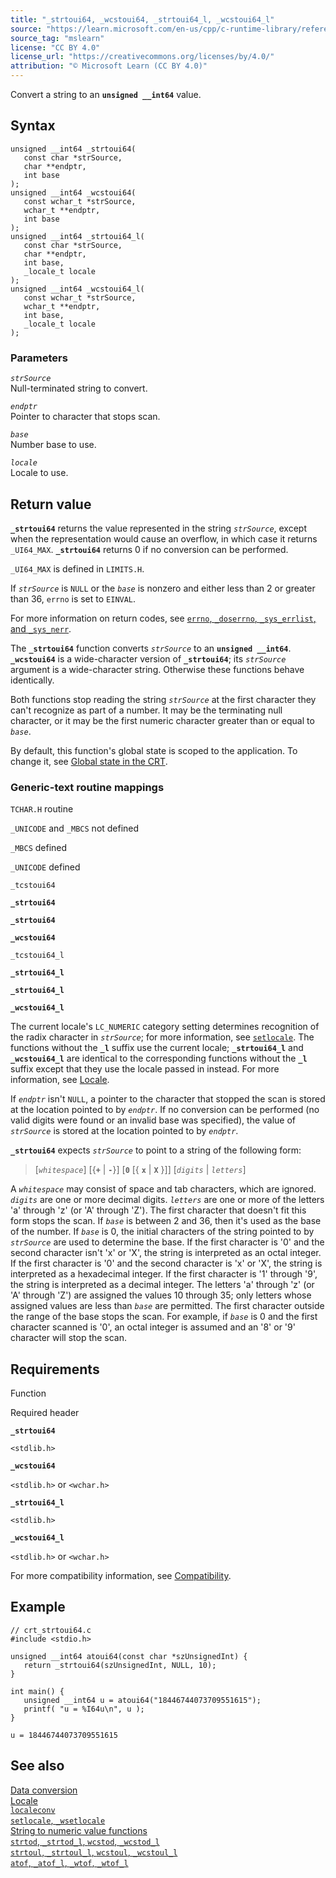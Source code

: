 ```yaml
---
title: "_strtoui64, _wcstoui64, _strtoui64_l, _wcstoui64_l"
source: "https://learn.microsoft.com/en-us/cpp/c-runtime-library/reference/strtoui64-wcstoui64-strtoui64-l-wcstoui64-l?view=msvc-170"
source_tag: "mslearn"
license: "CC BY 4.0"
license_url: "https://creativecommons.org/licenses/by/4.0/"
attribution: "© Microsoft Learn (CC BY 4.0)"
---
```

Convert a string to an **`unsigned __int64`** value.

## Syntax

```
unsigned __int64 _strtoui64(
   const char *strSource,
   char **endptr,
   int base
);
unsigned __int64 _wcstoui64(
   const wchar_t *strSource,
   wchar_t **endptr,
   int base
);
unsigned __int64 _strtoui64_l(
   const char *strSource,
   char **endptr,
   int base,
   _locale_t locale
);
unsigned __int64 _wcstoui64_l(
   const wchar_t *strSource,
   wchar_t **endptr,
   int base,
   _locale_t locale
);
```

### Parameters

_`strSource`_  
Null-terminated string to convert.

_`endptr`_  
Pointer to character that stops scan.

_`base`_  
Number base to use.

_`locale`_  
Locale to use.

## Return value

**`_strtoui64`** returns the value represented in the string _`strSource`_, except when the representation would cause an overflow, in which case it returns `_UI64_MAX`. **`_strtoui64`** returns 0 if no conversion can be performed.

`_UI64_MAX` is defined in `LIMITS.H`.

If _`strSource`_ is `NULL` or the _`base`_ is nonzero and either less than 2 or greater than 36, `errno` is set to `EINVAL`.

For more information on return codes, see [`errno`, `_doserrno`, `_sys_errlist`, and `_sys_nerr`](https://learn.microsoft.com/en-us/cpp/c-runtime-library/errno-doserrno-sys-errlist-and-sys-nerr?view=msvc-170).

The **`_strtoui64`** function converts _`strSource`_ to an **`unsigned __int64`**. **`_wcstoui64`** is a wide-character version of **`_strtoui64`**; its _`strSource`_ argument is a wide-character string. Otherwise these functions behave identically.

Both functions stop reading the string _`strSource`_ at the first character they can't recognize as part of a number. It may be the terminating null character, or it may be the first numeric character greater than or equal to _`base`_.

By default, this function's global state is scoped to the application. To change it, see [Global state in the CRT](https://learn.microsoft.com/en-us/cpp/c-runtime-library/global-state?view=msvc-170).

### Generic-text routine mappings

`TCHAR.H` routine

`_UNICODE` and `_MBCS` not defined

`_MBCS` defined

`_UNICODE` defined

`_tcstoui64`

**`_strtoui64`**

**`_strtoui64`**

**`_wcstoui64`**

`_tcstoui64_l`

**`_strtoui64_l`**

**`_strtoui64_l`**

**`_wcstoui64_l`**

The current locale's `LC_NUMERIC` category setting determines recognition of the radix character in _`strSource`_; for more information, see [`setlocale`](https://learn.microsoft.com/en-us/cpp/c-runtime-library/reference/setlocale-wsetlocale?view=msvc-170). The functions without the **`_l`** suffix use the current locale; **`_strtoui64_l`** and **`_wcstoui64_l`** are identical to the corresponding functions without the **`_l`** suffix except that they use the locale passed in instead. For more information, see [Locale](https://learn.microsoft.com/en-us/cpp/c-runtime-library/locale?view=msvc-170).

If _`endptr`_ isn't `NULL`, a pointer to the character that stopped the scan is stored at the location pointed to by _`endptr`_. If no conversion can be performed (no valid digits were found or an invalid base was specified), the value of _`strSource`_ is stored at the location pointed to by _`endptr`_.

**`_strtoui64`** expects _`strSource`_ to point to a string of the following form:

> \[_`whitespace`_\] \[{**`+`** | **`-`**}\] \[**`0`** \[{ **`x`** | **`X`** }\]\] \[_`digits`_ | _`letters`_\]

A _`whitespace`_ may consist of space and tab characters, which are ignored. _`digits`_ are one or more decimal digits. _`letters`_ are one or more of the letters 'a' through 'z' (or 'A' through 'Z'). The first character that doesn't fit this form stops the scan. If _`base`_ is between 2 and 36, then it's used as the base of the number. If _`base`_ is 0, the initial characters of the string pointed to by _`strSource`_ are used to determine the base. If the first character is '0' and the second character isn't 'x' or 'X', the string is interpreted as an octal integer. If the first character is '0' and the second character is 'x' or 'X', the string is interpreted as a hexadecimal integer. If the first character is '1' through '9', the string is interpreted as a decimal integer. The letters 'a' through 'z' (or 'A' through 'Z') are assigned the values 10 through 35; only letters whose assigned values are less than _`base`_ are permitted. The first character outside the range of the base stops the scan. For example, if _`base`_ is 0 and the first character scanned is '0', an octal integer is assumed and an '8' or '9' character will stop the scan.

## Requirements

Function

Required header

**`_strtoui64`**

`<stdlib.h>`

**`_wcstoui64`**

`<stdlib.h>` or `<wchar.h>`

**`_strtoui64_l`**

`<stdlib.h>`

**`_wcstoui64_l`**

`<stdlib.h>` or `<wchar.h>`

For more compatibility information, see [Compatibility](https://learn.microsoft.com/en-us/cpp/c-runtime-library/compatibility?view=msvc-170).

## Example

```
// crt_strtoui64.c
#include <stdio.h>

unsigned __int64 atoui64(const char *szUnsignedInt) {
   return _strtoui64(szUnsignedInt, NULL, 10);
}

int main() {
   unsigned __int64 u = atoui64("18446744073709551615");
   printf( "u = %I64u\n", u );
}
```

```
u = 18446744073709551615
```

## See also

[Data conversion](https://learn.microsoft.com/en-us/cpp/c-runtime-library/data-conversion?view=msvc-170)  
[Locale](https://learn.microsoft.com/en-us/cpp/c-runtime-library/locale?view=msvc-170)  
[`localeconv`](https://learn.microsoft.com/en-us/cpp/c-runtime-library/reference/localeconv?view=msvc-170)  
[`setlocale`, `_wsetlocale`](https://learn.microsoft.com/en-us/cpp/c-runtime-library/reference/setlocale-wsetlocale?view=msvc-170)  
[String to numeric value functions](https://learn.microsoft.com/en-us/cpp/c-runtime-library/string-to-numeric-value-functions?view=msvc-170)  
[`strtod`, `_strtod_l`, `wcstod`, `_wcstod_l`](https://learn.microsoft.com/en-us/cpp/c-runtime-library/reference/strtod-strtod-l-wcstod-wcstod-l?view=msvc-170)  
[`strtoul`, `_strtoul_l`, `wcstoul`, `_wcstoul_l`](https://learn.microsoft.com/en-us/cpp/c-runtime-library/reference/strtoul-strtoul-l-wcstoul-wcstoul-l?view=msvc-170)  
[`atof`, `_atof_l`, `_wtof`, `_wtof_l`](https://learn.microsoft.com/en-us/cpp/c-runtime-library/reference/atof-atof-l-wtof-wtof-l?view=msvc-170)